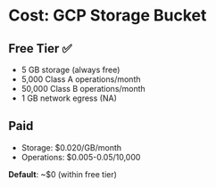 # Cost: GCP Storage Bucket

## Free Tier ✅
- 5 GB storage (always free)
- 5,000 Class A operations/month
- 50,000 Class B operations/month
- 1 GB network egress (NA)

## Paid
- Storage: $0.020/GB/month
- Operations: $0.005-0.05/10,000

**Default**: ~$0 (within free tier)

